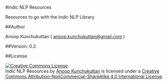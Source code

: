 #Indic NLP Resources

Resources to go with the Indic NLP Library

##Author

Anoop Kunchukuttan ( anoop.kunchukuttan@gmail.com )

##Version: 0.2

##License

<a rel="license" href="http://creativecommons.org/licenses/by-nc-sa/4.0/"><img alt="Creative Commons License" style="border-width:0" src="https://i.creativecommons.org/l/by-nc-sa/4.0/88x31.png" /></a><br /><span xmlns:dct="http://purl.org/dc/terms/" href="http://purl.org/dc/dcmitype/Dataset" property="dct:title" rel="dct:type">Indic NLP Resources</span> by <a xmlns:cc="http://creativecommons.org/ns#" href="https://github.com/anoopkunchukuttan/indic_nlp_library_resources" property="cc:attributionName" rel="cc:attributionURL">Anoop Kunchukuttan</a> is licensed under a <a rel="license" href="http://creativecommons.org/licenses/by-nc-sa/4.0/">Creative Commons Attribution-NonCommercial-ShareAlike 4.0 International License</a>.
